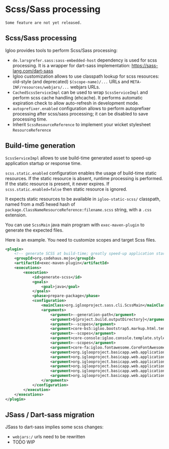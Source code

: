 # Scss/Sass processing

```{warning}
Some feature are not yet released.
```

## Scss/Sass processing

Igloo provides tools to perform Scss/Sass processing:

* `de.larsgrefer.sass:sass-embedded-host` dependency is used for
  scss processing. It is a wrapper for dart-sass implementation:
  https://sass-lang.com/dart-sass
* Igloo customization allows to use classpath lookup for scss
  resources: old-style (and deprecated) `$(scope-name)/...` URLs
  and `META-INF/resources/webjars/...` webjars URLs.
* `CachedScssServiceImpl` can be used to wrap `ScssServiceImpl`
  and perform scss cache handling (ehcache). It performs automatic
  expiration check to allow auto-refresh in development mode.
* `autoprefixer.enabled` configuration allows to perform autoprefixer
  processing after scss/sass processing; it can be disabled to save
  processing time.
* Inherit `ScssResourceReference` to implement your wicket stylesheet
  `ResourceReference`


## Build-time generation

`ScssServiceImpl` allows to use build-time generated asset to speed-up
application startup or response time.

`scss.static.enabled` configuration enables the usage of build-time static
resources. If the static resource is absent, runtime processing is performed.
If the static resource is present, it never expires. If `scss.static.enabled=false`
then static resource is ignored.

It expects static resources to be available in `igloo-static-scss/` classpath,
named from a md5 hexed hash of `package.ClassNameResourceReference:filename.scss`
string, with a `.css` extension.

You can use `ScssMain` java main program with `exec-maven-plugin` to generate
the expected files.

Here is an example. You need to customize scopes and target Scss files.

```xml
<plugin>
    <!-- generate SCSS at build-time; greatly speed-up application startup -->
    <groupId>org.codehaus.mojo</groupId>
    <artifactId>exec-maven-plugin</artifactId>
    <executions>
        <execution>
            <id>generate-scss</id>
            <goals>
                <goal>java</goal>
            </goals>
            <phase>prepare-package</phase>
            <configuration>
                <mainClass>org.iglooproject.sass.cli.ScssMain</mainClass>
                <arguments>
                    <argument>--generation-path</argument>
                    <argument>${project.build.outputDirectory}</argument>
                    <argument>--scopes</argument>
                    <argument>core-bs5:igloo.bootstrap5.markup.html.template.css.bootstrap.CoreBootstrap5CssScope</argument>
                    <argument>--scopes</argument>
                    <argument>core-console:igloo.console.template.style.CoreConsoleCssScope</argument>
                    <argument>--scopes</argument>
                    <argument>core-fa:igloo.fontawesome.CoreFontAwesomeCssScope</argument>
                    <argument>org.iglooproject.basicapp.web.application.common.template.resources.styles.application.application.applicationadvanced.StylesScssResourceReference:styles.scss</argument>
                    <argument>org.iglooproject.basicapp.web.application.common.template.resources.styles.application.application.applicationbasic.StylesScssResourceReference:styles.scss</argument>
                    <argument>org.iglooproject.basicapp.web.application.common.template.resources.styles.application.console.console.ConsoleScssResourceReference:console.scss</argument>
                    <argument>org.iglooproject.basicapp.web.application.common.template.resources.styles.notification.NotificationScssResourceReference:notification.scss</argument>
                    <argument>org.iglooproject.basicapp.web.application.common.template.resources.styles.application.console.consoleaccess.ConsoleAccessScssResourceReference:console-access.scss</argument>
                    <argument>org.iglooproject.basicapp.web.application.common.template.resources.styles.application.application.applicationaccess.ApplicationAccessScssResourceReference:application-access.scss</argument>
                </arguments>
            </configuration>
        </execution>
    </executions>
</plugin>
```

## JSass / Dart-sass migration

JSass to dart-sass implies some scss changes:

* `webjars:/` urls need to be rewritten
* TODO WIP